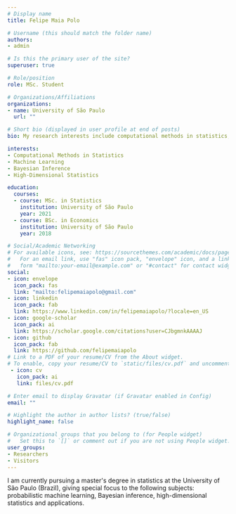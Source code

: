 ```yaml
---
# Display name
title: Felipe Maia Polo

# Username (this should match the folder name)
authors:
- admin

# Is this the primary user of the site?
superuser: true

# Role/position
role: MSc. Student  

# Organizations/Affiliations
organizations:
- name: University of São Paulo
  url: ""

# Short bio (displayed in user profile at end of posts)
bio: My research interests include computational methods in statistics, machine learning, and Bayesian Inference.

interests:
- Computational Methods in Statistics
- Machine Learning
- Bayesian Inference
- High-Dimensional Statistics

education:
  courses:
  - course: MSc. in Statistics
    institution: University of São Paulo
    year: 2021
  - course: BSc. in Economics
    institution: University of São Paulo
    year: 2018

# Social/Academic Networking
# For available icons, see: https://sourcethemes.com/academic/docs/page-builder/#icons
#   For an email link, use "fas" icon pack, "envelope" icon, and a link in the
#   form "mailto:your-email@example.com" or "#contact" for contact widget.
social:
- icon: envelope
  icon_pack: fas
  link: "mailto:felipemaiapolo@gmail.com"
- icon: linkedin
  icon_pack: fab
  link: https://www.linkedin.com/in/felipemaiapolo/?locale=en_US
- icon: google-scholar
  icon_pack: ai
  link: https://scholar.google.com/citations?user=CJbgmnkAAAAJ
- icon: github
  icon_pack: fab
  link: https://github.com/felipemaiapolo
# Link to a PDF of your resume/CV from the About widget.
# To enable, copy your resume/CV to `static/files/cv.pdf` and uncomment the lines below.
 - icon: cv
   icon_pack: ai
   link: files/cv.pdf

# Enter email to display Gravatar (if Gravatar enabled in Config)
email: ""

# Highlight the author in author lists? (true/false)
highlight_name: false

# Organizational groups that you belong to (for People widget)
#   Set this to `[]` or comment out if you are not using People widget.
user_groups:
- Researchers
- Visitors
---
```


I am currently pursuing a master's degree in statistics at the University of São Paulo (Brazil), giving special focus to the following subjects: probabilistic machine learning, Bayesian inference, high-dimensional statistics and applications. 

